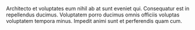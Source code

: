 Architecto et voluptates eum nihil ab at sunt eveniet qui. Consequatur est in repellendus ducimus. Voluptatem porro ducimus omnis officiis voluptas voluptatem tempora minus. Impedit animi sunt et perferendis quam cum.